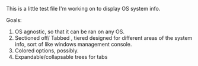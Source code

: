 This is a little test file I'm working on to display OS system info.

Goals:

1. OS agnostic, so that it can be ran on any OS.
2. Sectioned off/ Tabbed  , tiered designed for different areas of the system info,
   sort of like windows management console.
3. Colored options, possibly.
4. Expandable/collapsable trees for tabs

